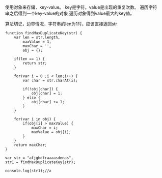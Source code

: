 使用对象来存储，key-value。
key是字符，value是出现的重复次数。
遍历字符串之后得到一个key-value的对象
遍历对象得到value最大的key值。

算法切记，边界情况，字符串的len为1时，应该直接返回str
```
function findMaxDuplicateKey(str) {
    var len = str.length,
        maxValue = 1,
        maxChar = '',
        obj = {};

    if(len == 1) {
        return str;
    }

    for(var i = 0 ;i < len;i++) {
        var char = str.charAt(i);

        if(!obj[char]) {
            obj[char] = 1;
        } else {
            obj[char] += 1;
        }
    }

    for(var i in obj) {
        if(obj[i] > maxValue) {
            maxChar = i;
            maxValue = obj[i];
        }
    }
    return maxChar;
}

var str = "afjghdfraaaasdenas",
str1 = findMaxDuplicateKey(str);

console.log(str1);//a
```

